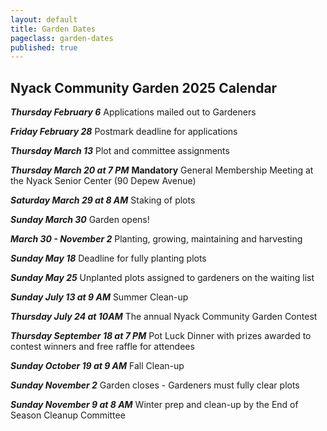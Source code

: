 ```yaml
---
layout: default
title: Garden Dates
pageclass: garden-dates
published: true
---
```


## Nyack Community Garden 2025 Calendar

***Thursday February 6*** Applications mailed out to Gardeners

***Friday February 28*** Postmark deadline for applications

***Thursday March 13*** Plot and committee assignments

***Thursday March 20 at 7 PM*** **Mandatory** General Membership Meeting at the Nyack Senior Center (90 Depew Avenue)

***Saturday March 29 at 8 AM*** Staking of plots

***Sunday March 30*** Garden opens!

***March 30 - November 2*** Planting, growing, maintaining and harvesting

***Sunday May 18*** Deadline for fully planting plots

***Sunday May 25*** Unplanted plots assigned to gardeners on the waiting list

***Sunday July 13 at 9 AM*** Summer Clean-up

***Thursday July 24 at 10AM*** The annual Nyack Community Garden Contest

***Thursday September 18 at 7 PM*** Pot Luck Dinner with prizes awarded to contest winners and free raffle for attendees

***Sunday October 19 at 9 AM*** Fall Clean-up

***Sunday November 2*** Garden closes - Gardeners must fully clear plots

***Sunday November 9 at 8 AM*** Winter prep and clean-up by the End of Season Cleanup Committee

<!--
***January 30*** Applications emailed out
***February 22*** Postmark deadline for applications 
***March 24*** at 7 PM General Membership Meeting
***April 2*** at 8 AM Staking of plots
***April 3*** Garden opens
***April 3 - Nov. 7*** Planting, growing, maintaining and harvesting garden; participating in Garden Contest; performing committee tasks; having fun at the garden
***May 21*** Seedling sale to benefit the [Nyack Homeless Project](https://www.nyackhp.org/)
***May 31*** Deadline for planting plots
***After May 31*** Unplanted plots assigned to gardeners on the waitlist
***July 27*** Garden Contest
***October 27*** - Potluck Dinner, Thursday, October 27 7 PM, at the Nyack Senior Center (90 Depew Ave.)
***November 13*** Garden closes; all items removed and plots restored to state they were in on April 3rd
***November 20*** at 8 AM Winter prep and clean-up
-->
